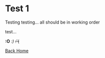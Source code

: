 # Test 1

Testing testing... all should be in working order

test...

**:O** _:)_ ~~:'(~~ 

[Back Home](/poo)